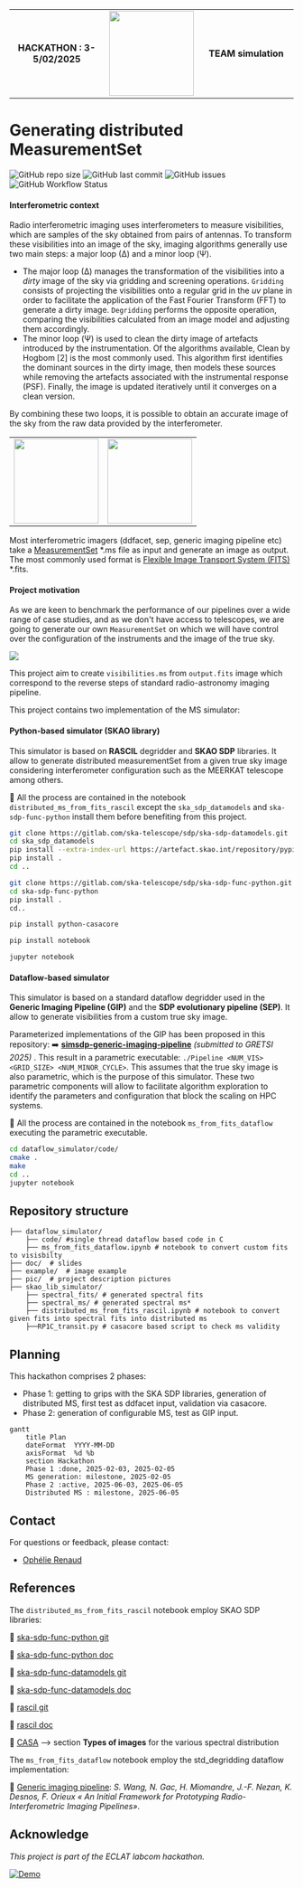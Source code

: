<div align="center">
  <table width="100%" border="0">
    <tr>
      <td style="text-align: center; vertical-align: middle; width: 33%;">
        <strong>HACKATHON : 3-5/02/2025</strong>
      </td>
      <td style="text-align: center; vertical-align: middle; width: 33%;">
        <img src="https://avalon.ens-lyon.fr/wp-content/uploads/2024/03/Eclat_ecusson.png" height="150">
      </td>
      <td style="text-align: center; vertical-align: middle; width: 33%;">
        <strong>TEAM simulation</strong>
      </td>
    </tr>
  </table>
</div>

# Generating distributed MeasurementSet

![GitHub repo size](https://img.shields.io/github/repo-size/Ophelie-Renaud/vis-generator) ![GitHub last commit](https://img.shields.io/github/last-commit/Ophelie-Renaud/vis-generator) ![GitHub issues](https://img.shields.io/github/issues/Ophelie-Renaud/vis-generator) ![GitHub Workflow Status](https://img.shields.io/github/actions/workflow/status/Ophelie-Renaud/vis-generator/ci.yml?branch=main)


#### Interferometric context

Radio interferometric imaging uses interferometers to measure visibilities, which are samples of the sky obtained from pairs of antennas. To transform these visibilities into an image of the sky, imaging algorithms generally use two main steps: a major loop (∆) and a minor loop (Ψ).

- The major loop (∆) manages the transformation of the visibilities into a *dirty* image of the sky via gridding and screening operations. `Gridding` consists of projecting the visibilities onto a regular grid in the *uv* plane in order to facilitate the application of the Fast Fourier Transform (FFT) to generate a dirty image. `Degridding` performs the opposite operation, comparing the visibilities calculated from an image model and adjusting them accordingly. 
- The minor loop (Ψ) is used to clean the dirty image of artefacts introduced by the instrumentation. Of the algorithms available, Clean by Hogbom [2] is the most commonly used. This algorithm first identifies the dominant sources in the dirty image, then models these sources while removing the artefacts associated with the instrumental response (PSF). Finally, the image is updated iteratively until it converges on a clean version.

By combining these two loops, it is possible to obtain an accurate image of the sky from the raw data provided by the interferometer.

<div align="center">
  <table width="100%" border="0">
    <tr>
      <td style="text-align: center; vertical-align: middle; width: 50%;">
        <img src="https://github.com/Ophelie-Renaud/vis-generator/blob/main/pic/image2.jpg?raw=true" height="150">
      </td>
      <td style="text-align: center; vertical-align: middle; width: 50%;">
        <img src="https://github.com/Ophelie-Renaud/vis-generator/blob/main/pic/image3.jpg?raw=true" height="150">
      </td>
    </tr>
  </table>
</div>


Most interferometric imagers (ddfacet, sep, generic imaging pipeline etc) take a [MeasurementSet](https://casa.nrao.edu/Memos/229.html) *.ms file as input and generate an image as output. The most commonly used format is [Flexible Image Transport System (FITS)](https://www.aanda.org/articles/aa/abs/2010/16/aa15362-10/aa15362-10.html) *.fits.

#### Project motivation

As we are keen to benchmark the performance of our pipelines over a wide range of case studies, and as we don't have access to telescopes, we are going to generate our own `MeasurementSet` on which we will have control over the configuration of the instruments and the image of the true sky. 



![](https://raw.githubusercontent.com/Ophelie-Renaud/vis-generator/refs/heads/main/pic/proj.png)

This project aim to create `visibilities.ms` from `output.fits` image which correspond to the reverse steps of standard radio-astronomy imaging pipeline. 

This project contains two implementation of the MS simulator:

#### Python-based simulator (SKAO library)

This simulator is based on **RASCIL** degridder and **SKAO SDP** libraries. It allow to generate distributed measurementSet from a given true sky image considering interferometer configuration such as the MEERKAT telescope among others. 

📌 All the process are contained in the notebook `distributed_ms_from_fits_rascil` except the `ska_sdp_datamodels`  and  `ska-sdp-func-python` install them before benefiting from this project.

```bash
git clone https://gitlab.com/ska-telescope/sdp/ska-sdp-datamodels.git
cd ska_sdp_datamodels
pip install --extra-index-url https://artefact.skao.int/repository/pypi-internal/simple ska-telmodel
pip install .
cd ..

git clone https://gitlab.com/ska-telescope/sdp/ska-sdp-func-python.git
cd ska-sdp-func-python
pip install .
cd..

pip install python-casacore

pip install notebook

jupyter notebook
```
#### Dataflow-based simulator

This simulator is based on a standard dataflow degridder used in the **Generic Imaging Pipeline (GIP)** and the **SDP evolutionary pipeline (SEP)**. It allow to generate visibilities from a custom true sky image. 

Parameterized implementations of the GIP has been proposed in this repository: ➡️ **[simsdp-generic-imaging-pipeline](https://github.com/Ophelie-Renaud/simsdp-generic-imaging-pipeline)** *(submitted to GRETSI 2025)* . This result in a parametric executable: `./Pipeline <NUM_VIS> <GRID_SIZE> <NUM_MINOR_CYCLE>`. This assumes that the true sky image is also parametric, which is the purpose of this simulator.  These two parametric components will allow to facilitate algorithm exploration to identify the parameters and configuration that block the scaling on HPC systems.  

📌 All the process are contained in the notebook `ms_from_fits_dataflow` executing the parametric executable.

```bash
cd dataflow_simulator/code/
cmake .
make
cd ..
jupyter notebook
```

## Repository structure

```plaintext
├── dataflow_simulator/  
	├── code/ #single thread dataflow based code in C
	├──	ms_from_fits_dataflow.ipynb # notebook to convert custom fits to visisbilty
├── doc/  # slides
├── example/  # image example
├── pic/  # project description pictures
├── skao_lib_simulator/ 
	├── spectral_fits/ # generated spectral fits
	├── spectral_ms/ # generated spectral ms*
	├── distributed_ms_from_fits_rascil.ipynb # notebook to convert given fits into spectral fits into distributed ms
	├──RP1C_transit.py # casacore based script to check ms validity

```
## Planning
This hackathon comprises 2 phases:
- Phase 1: getting to grips with the SKA SDP libraries, generation of distributed MS, first test as ddfacet input, validation via casacore.
- Phase 2: generation of configurable MS, test as GIP input.

```mermaid
gantt
    title Plan
    dateFormat  YYYY-MM-DD
    axisFormat  %d %b
    section Hackathon
    Phase 1 :done, 2025-02-03, 2025-02-05
    MS generation: milestone, 2025-02-05
    Phase 2 :active, 2025-06-03, 2025-06-05
    Distributed MS : milestone, 2025-06-05
```

## Contact  

For questions or feedback, please contact:  
- [Ophélie Renaud](mailto:ophelie.renaud@ens-paris-saclay.fr)

## References

The `distributed_ms_from_fits_rascil` notebook employ SKAO SDP libraries:

📂 [ska-sdp-func-python git](https://gitlab.com/ska-telescope/sdp/ska-sdp-func-python)

📘 [ska-sdp-func-python doc](https://developer.skao.int/projects/ska-sdp-func-python/en/latest/)

📂 [ska-sdp-func-datamodels git](https://gitlab.com/ska-telescope/sdp/ska-sdp-datamodels)

📘 [ska-sdp-func-datamodels doc](https://developer.skao.int/projects/ska-sdp-datamodels/en/latest/)

📂 [rascil git](https://gitlab.com/ska-telescope/external/rascil-main)

📘 [rascil doc](https://developer.skao.int/projects/rascil/en/latest/index.html)

🔗 [CASA](https://casadocs.readthedocs.io/en/stable/notebooks/synthesis_imaging.html) --> section **Types of images** for the various spectral distribution



The  `ms_from_fits_dataflow`  notebook employ the std_degridding dataflow implementation:

📄 [Generic imaging pipeline](https://hal.science/hal-04361151/file/paper_dasip24_5_wang_updated-2.pdf): *S. Wang, N. Gac, H. Miomandre, J.-F. Nezan, K. Desnos, F. Orieux « An Initial Framework for Prototyping Radio-Interferometric Imaging Pipelines»*.

## Acknowledge

*This project is part of the ECLAT labcom hackathon.*

[![Demo](https://img.shields.io/badge/Live-Demo-blue)](https://ophelie-renaud.github.io/vis-generator/wast.html)

